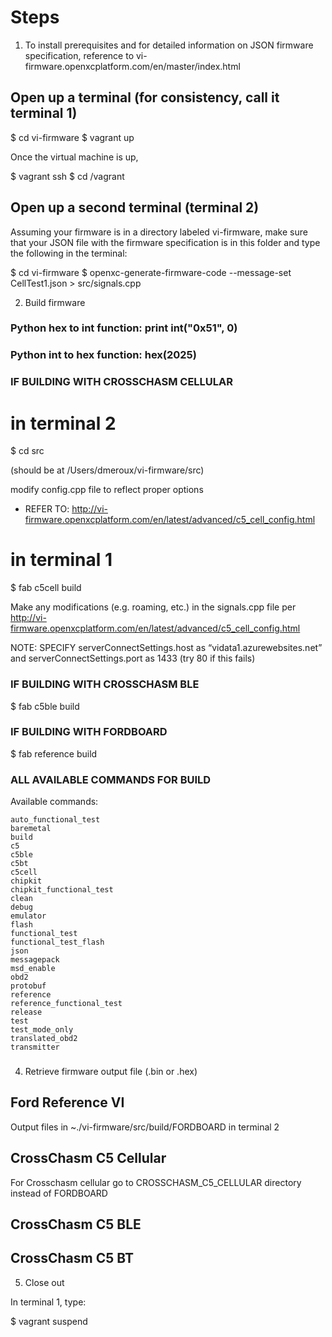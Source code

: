 # Steps

1) To install prerequisites and for detailed information on JSON firmware specification, reference to vi-firmware.openxcplatform.com/en/master/index.html

## Open up a terminal (for consistency, call it terminal 1)

$ cd vi-firmware
$ vagrant up

Once the virtual machine is up, 

$ vagrant ssh
$ cd /vagrant

## Open up a second terminal (terminal 2)

Assuming your firmware is in a directory labeled vi-firmware, make sure that your JSON file with the firmware specification is in this folder and type the following in the terminal: 

$ cd vi-firmware
$ openxc-generate-firmware-code --message-set CellTest1.json > src/signals.cpp

2) Build firmware

### Python hex to int function: print int("0x51", 0)
### Python int to hex function: hex(2025)

### IF BUILDING WITH CROSSCHASM CELLULAR

# in terminal 2

$ cd src 

(should be at /Users/dmeroux/vi-firmware/src)

modify config.cpp file to reflect proper options
- REFER TO: http://vi-firmware.openxcplatform.com/en/latest/advanced/c5_cell_config.html

# in terminal 1

$ fab c5cell build

Make any modifications (e.g. roaming, etc.) in the signals.cpp file per 
http://vi-firmware.openxcplatform.com/en/latest/advanced/c5_cell_config.html

NOTE: SPECIFY serverConnectSettings.host as “vidata1.azurewebsites.net” and serverConnectSettings.port as 1433 (try 80 if this fails)




### IF BUILDING WITH CROSSCHASM BLE

$ fab c5ble build

### IF BUILDING WITH FORDBOARD

$ fab reference build 

### ALL AVAILABLE COMMANDS FOR BUILD

Available commands:

    auto_functional_test
    baremetal
    build
    c5
    c5ble
    c5bt
    c5cell
    chipkit
    chipkit_functional_test
    clean
    debug
    emulator
    flash
    functional_test
    functional_test_flash
    json
    messagepack
    msd_enable
    obd2
    protobuf
    reference
    reference_functional_test
    release
    test
    test_mode_only
    translated_obd2
    transmitter

###


4) Retrieve firmware output file (.bin or .hex)

## Ford Reference VI
Output files in ~./vi-firmware/src/build/FORDBOARD in terminal 2

## CrossChasm C5 Cellular
For Crosschasm cellular go to CROSSCHASM_C5_CELLULAR directory instead of FORDBOARD

## CrossChasm C5 BLE

## CrossChasm C5 BT

5) Close out

In terminal 1, type: 

$ vagrant suspend
